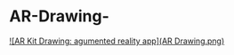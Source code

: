 # AR-Drawing-

[![AR Kit Drawing: agumented reality app](AR Drawing.png)](https://drive.google.com/file/d/1gwXwGLJ8-RLlgmdOEDqTilTj5HQ6kzEH/view)
